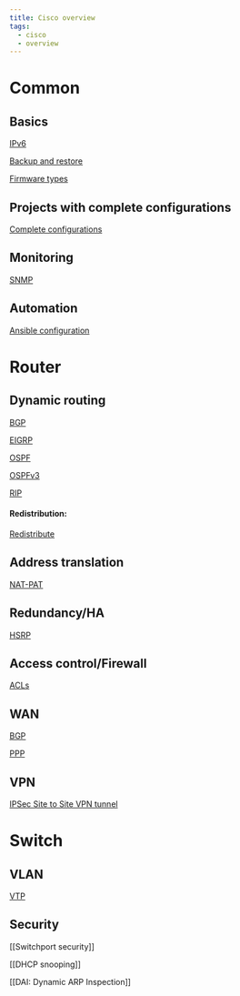 ```yaml
---
title: Cisco overview
tags:
  - cisco
  - overview
---
```

# Common

Basics
---
[IPv6](IPv6/IPv6.md)

[Backup and restore](Config%20management/Backup%20and%20restore.md)

[Firmware types](Firmware/Firmware%20types.md)

Projects with complete configurations
---

[Complete configurations](Complete%20configuration%20examples/Complete%20configurations.md)

Monitoring
----

[SNMP](Monitoring/SNMP.md)

Automation
---

[Ansible configuration](Other/Ansible%20configuration.md)


# Router

Dynamic routing
---
[BGP](Routing%20protocols/BGP.md)

[EIGRP](Routing%20protocols/EIGRP.md)

[OSPF](Routing%20protocols/OSPF.md)

[OSPFv3](Routing%20protocols/OSPFv3.md)

[RIP](Routing%20protocols/RIP.md)

#### Redistribution:

[Redistribute](Routing%20protocols/Redistribute.md)

Address translation
---
[NAT-PAT](Address%20translation/NAT-PAT.md)

Redundancy/HA
---
[HSRP](Redundancy/HSRP.md)

Access control/Firewall
---
[ACLs](Other/ACLs.md)

WAN
---

[BGP](Routing%20protocols/BGP.md)

[PPP](Other/PPP.md)


VPN
---
[IPSec Site to Site VPN tunnel](VPN/IPSec%20Site%20to%20Site%20VPN%20tunnel.md)


# Switch

VLAN
---

[VTP](Other/VTP.md)

Security
---

[[Switchport security]]

[[DHCP snooping]]

[[DAI: Dynamic ARP Inspection]]






